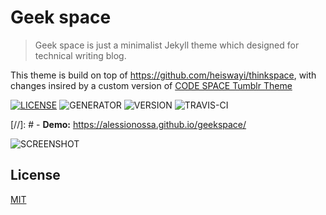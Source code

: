 # Geek space

> Geek space is just a minimalist Jekyll theme which designed for technical writing blog.

This theme is build on top of https://github.com/heiswayi/thinkspace, with changes insired by a custom version of [CODE SPACE Tumblr Theme](https://github.com/doersino/Tumblr-Themes/tree/master/CODE%26SPACE)

[![LICENSE](https://img.shields.io/badge/license-MIT-blue.svg)](LICENSE) ![GENERATOR](https://img.shields.io/badge/made_with-jekyll-blue.svg) ![VERSION](https://img.shields.io/badge/current_version-3.1.1-green.svg) ![TRAVIS-CI](https://travis-ci.org/alessinossa/geekspace.svg?branch=master)

[//]: # - **Demo:** https://alessionossa.github.io/geekspace/

![SCREENSHOT](https://i.imgur.com/1YS078k.png)

## License

[MIT](LICENSE)
